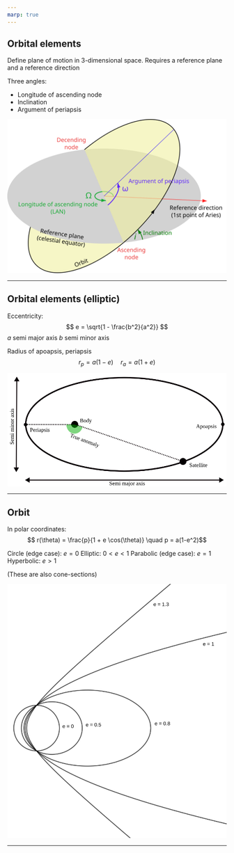 ```yaml
---
marp: true
---
```


## Orbital elements

Define plane of motion in
3-dimensional space.
Requires a reference plane and a reference direction

Three angles:
- Longitude of ascending node
- Inclination
- Argument of periapsis

![bg right:60% height:520](./orbit-elements.svg)

---

## Orbital elements (elliptic)

Eccentricity:
$$ e = \sqrt{1 - \frac{b^2}{a^2}} $$
$a$ semi major axis
$b$ semi minor axis

Radius of apoapsis, periapsis
$$r_p = a (1 - e) \quad r_a = a (1 + e) $$

![bg right:50% height:330](./orbit-plane.svg)

---

## Orbit

In polar coordinates:
$$ r(\theta) = \frac{p}{1 + e \cos(\theta)} \quad p = a(1-e^2)$$

Circle (edge case): $e = 0$
Elliptic: $0 < e < 1$
Parabolic (edge case): $e = 1$
Hyperbolic: $e > 1$

(These are also cone-sections)

![bg right:50%](./eccentricity.png)

---

